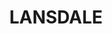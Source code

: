 ---
lastmod: '2025-04-06T06:05:20+00:00'
latitude: -32.269414
layout: suburb
longitude: 147.260419
postcode: '2873'
state: NSW
title: LANSDALE
url: /nsw/lansdale/
---